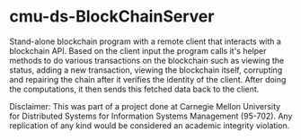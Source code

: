 # cmu-ds-BlockChainServer

Stand-alone blockchain program with a remote client that interacts with a blockchain API. Based on the client input the program calls it's helper methods to do various transactions on the blockchain such as viewing the status, adding a new transaction, viewing the blockchain itself, corrupting and repairing the chain after it verifies the identity of the client. After doing the computations, it then sends this fetched data back to the client.

Disclaimer: This was part of a project done at Carnegie Mellon University for Distributed Systems for Information Systems Management (95-702). Any replication of any kind would be considered an academic integrity violation.
